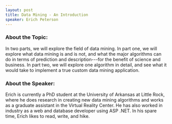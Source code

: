 ```yaml
---
layout: post
title: Data Mining - An Introduction
speaker: Erich Peterson
---
```


### About the Topic: 
In two parts, we will explore the field of data mining. In part one, we will explore what data mining is and is not, and what the major algorithms can do in terms of prediction and description---for the benefit of science and business. In part two, we will explore one algorithm in detail, and see what it would take to implement a true custom data mining application. 

### About the Speaker:
Erich is currently a PhD student at the University of Arkansas at Little Rock, where he does research in creating new data mining algorithms and works as a graduate assistant in the Virtual Reality Center. He has also worked in industry as a web and database developer using ASP .NET. In his spare time, Erich likes to read, write, and hike.
